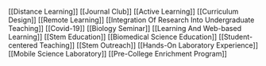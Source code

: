 [[Distance Learning]]
[[Journal Club]]
[[Active Learning]]
[[Curriculum Design]]
[[Remote Learning]]
[[Integration Of Research Into Undergraduate Teaching]]
[[Covid-19]]
[[Biology Seminar]]
[[Learning And Web-based Learning]]
[[Stem Education]]
[[Biomedical Science Education]]
[[Student-centered Teaching]]
[[Stem Outreach]]
[[Hands-On Laboratory Experience]]
[[Mobile Science Laboratory]]
[[Pre-College Enrichment Program]]
